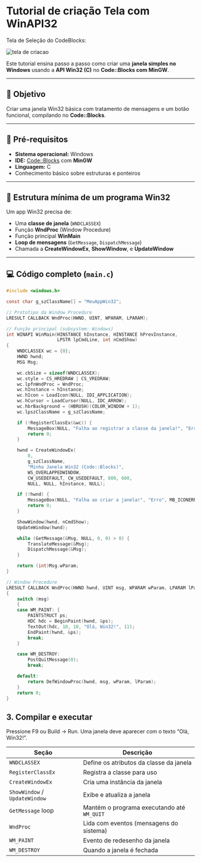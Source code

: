 # Tutorial de criação Tela com WinAPI32 

Tela de Seleção do CodeBlocks:

![tela de criacao](https://github.com/SidneiAJr/Documentacao/blob/main/prints/Captura%20de%20tela%202025-10-29%20194122.png_)

Este tutorial ensina passo a passo como criar uma **janela simples no Windows** usando a **API Win32 (C)** no **Code::Blocks com MinGW**.

---

## 🎯 Objetivo
Criar uma janela Win32 básica com tratamento de mensagens e um botão funcional, compilando no **Code::Blocks**.

---

## 🧰 Pré-requisitos
- **Sistema operacional:** Windows  
- **IDE:** [Code::Blocks](https://www.codeblocks.org/) com **MinGW**  
- **Linguagem:** C  
- Conhecimento básico sobre estruturas e ponteiros  

---

## 🧩 Estrutura mínima de um programa Win32
Um app Win32 precisa de:
- Uma **classe de janela** (`WNDCLASSEX`)
- Função **WndProc** (Window Procedure)
- Função principal **WinMain**
- **Loop de mensagens** (`GetMessage`, `DispatchMessage`)
- Chamada a **CreateWindowEx**, **ShowWindow**, e **UpdateWindow**

---

## 💻 Código completo (`main.c`)

```c
#include <windows.h>

const char g_szClassName[] = "MeuAppWin32";

// Prototipo da Window Procedure
LRESULT CALLBACK WndProc(HWND, UINT, WPARAM, LPARAM);

// Função principal (subsystem: Windows)
int WINAPI WinMain(HINSTANCE hInstance, HINSTANCE hPrevInstance,
                   LPSTR lpCmdLine, int nCmdShow)
{
    WNDCLASSEX wc = {0};
    HWND hwnd;
    MSG Msg;

    wc.cbSize = sizeof(WNDCLASSEX);
    wc.style = CS_HREDRAW | CS_VREDRAW;
    wc.lpfnWndProc = WndProc;
    wc.hInstance = hInstance;
    wc.hIcon = LoadIcon(NULL, IDI_APPLICATION);
    wc.hCursor = LoadCursor(NULL, IDC_ARROW);
    wc.hbrBackground = (HBRUSH)(COLOR_WINDOW + 1);
    wc.lpszClassName = g_szClassName;

    if (!RegisterClassEx(&wc)) {
        MessageBox(NULL, "Falha ao registrar a classe da janela!", "Erro", MB_ICONERROR | MB_OK);
        return 0;
    }

    hwnd = CreateWindowEx(
        0,
        g_szClassName,
        "Minha Janela Win32 (Code::Blocks)",
        WS_OVERLAPPEDWINDOW,
        CW_USEDEFAULT, CW_USEDEFAULT, 800, 600,
        NULL, NULL, hInstance, NULL);

    if (!hwnd) {
        MessageBox(NULL, "Falha ao criar a janela!", "Erro", MB_ICONERROR | MB_OK);
        return 0;
    }

    ShowWindow(hwnd, nCmdShow);
    UpdateWindow(hwnd);

    while (GetMessage(&Msg, NULL, 0, 0) > 0) {
        TranslateMessage(&Msg);
        DispatchMessage(&Msg);
    }

    return (int)Msg.wParam;
}
```
```c
// Window Procedure
LRESULT CALLBACK WndProc(HWND hwnd, UINT msg, WPARAM wParam, LPARAM lParam)
{
    switch (msg)
    {
    case WM_PAINT: {
        PAINTSTRUCT ps;
        HDC hdc = BeginPaint(hwnd, &ps);
        TextOut(hdc, 10, 10, "Olá, Win32!", 11);
        EndPaint(hwnd, &ps);
        break;
    }

    case WM_DESTROY:
        PostQuitMessage(0);
        break;

    default:
        return DefWindowProc(hwnd, msg, wParam, lParam);
    }
    return 0;
}
```
## 3. Compilar e executar

Pressione F9 ou Build → Run.
Uma janela deve aparecer com o texto “Olá, Win32!”.

| Seção                         | Descrição                                  |
| ----------------------------- | ------------------------------------------ |
| `WNDCLASSEX`                  | Define os atributos da classe da janela    |
| `RegisterClassEx`             | Registra a classe para uso                 |
| `CreateWindowEx`              | Cria uma instância da janela               |
| `ShowWindow` / `UpdateWindow` | Exibe e atualiza a janela                  |
| `GetMessage` loop             | Mantém o programa executando até `WM_QUIT` |
| `WndProc`                     | Lida com eventos (mensagens do sistema)    |
| `WM_PAINT`                    | Evento de redesenho da janela              |
| `WM_DESTROY`                  | Quando a janela é fechada                  |



